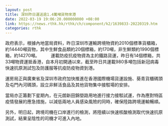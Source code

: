 ```yaml
---
layout: post
title: 深圳昨日運送逾1.4萬噸貨物來港
date: 2022-03-19 19:06:20.000000000 +08:00
link: https://news.rthk.hk/rthk/ch/component/k2/1639833-20220319.htm
categories: rthk
---
```


政府表示，根據內地當局資料，昨日深圳市運輸跨境物資約2010個標準貨櫃箱，約14440噸貨物，其中生鮮食品類約20個標箱，約170噸，非生鮮類約1990個標箱，約14270噸。
　　 
運載防疫抗疫物資為主的鐵路貨運，昨日有14個標箱，共33噸物資運抵香港，自本月初開通以來，截至昨日共運載980多噸包括新冠病毒快速抗原測試包及防護服等抗疫防疫物資到港。

運房局正與廣東省及深圳市政府加快推進在香港國際機場貨運設施、葵青貨櫃碼頭及屯門內河碼頭，設立非鮮活食品及其他貨物集中接駁場的安排。

當局亦正籌劃下星期內，在元朗新田錦壆路用地進行接力接駁試運，作為應對特區疫情發展的應急措施，以減低兩地人員感染風險的同時，確保陸路跨境運輸暢順。

另外，明日起，跨境司機在口岸進行的檢測，將陸續以快速核酸檢測取代快速抗原測試，結果呈陰性的司機才可進入內地。
